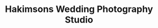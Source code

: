 ---
title: "Hakimsons Wedding Photography Studio"
url: /karachi/hakimsons-wedding-photography-studio/
shop: Foto
---
